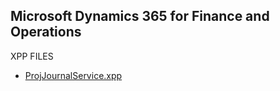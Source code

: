 ## Microsoft Dynamics 365 for Finance and Operations

XPP FILES
- [ProjJournalService.xpp](https://github.com/eduardomessias/ms-dynamics-365-finance-and-operations/blob/master/ProjJournalService.xpp)


